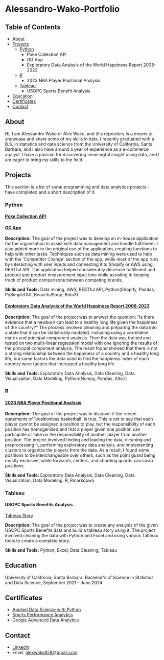 # Alessandro-Wako-Portfolio

## Table of Contents
- [About](#About)
- [Projects](#Projects)
  - [Python](#Python)
    - Poke Collection API
    - OD App
    - Exploratory Data Analsyis of the World Happiness Report 2008-2023
  - [R](#R)
    - 2023 NBA Player Positional Analysis
  - [Tableau](#Tableau)
    - USOPC Sports Benefit Analysis
- [Education](#Education)
- [Certificates](#Certificates)
- [Contact](#Contact)

## About

Hi, I am Alessandro Wako or Alex Wako, and this repository is a means to showcase and share some of my skills in data. I recently graduated with a B.S. in statistics and data science from the University of California, Santa Barbara, and I also have around a year of experience as a e-commerce analyst. I have a passion for discovering meaningful insight using data, and I am eager to bring my skills to the field.

## Projects

This section is a list of some programming and data analytics projects I have completed and a short description of it.

### Python

#### [Poke Collection API](https://github.com/AlexWako/Poke-Collection-API)

#### [OD App](https://github.com/AlexWako/ODApp)

**Description:** The goal of the project was to develop an in-house application for the organization to assist with data management and handle fulfillment. I also added more to the original use of the application, creating functions to help with other tasks. Techniques such as data mining were used to help with the 'Competitor Change' section of the app, while most of the app runs by interacting with user inputs and connecting it to Shopify or AWS using RESTful API. The application helped considerably decrease fulfillment and product and product measurement input time while assisting in keeping track of product comparisons between competing brands.

**Skills and Tools:** Data mining, AWS, RESTful API, Python(Shopify, Pandas, PySimpleGUI, BeautifulSoup, Boto3)

#### [Exploratory Data Analysis of the World Happiness Report 2008-2023](https://github.com/AlexWako/World-Happiness-Report)

**Description:** The goal of the project was to answer the question: "Is there evidence that a newborn can lead to a healthy long life given the happiness of the country?" The process involved cleaning and preparing the data into a state that it can be statistically modeled, including using a correlation matrix and principal component analysis. Then the data was trained and tested on two multi-linear regression model with one ignoring the results of the principal component analysis. The result found showed that there is not a strong relationship between the happiness of a country and a healthy long life, but some factors the data used to find the happiness index of each country were factors that increased a healthy long life.

**Skills and Tools:** Exploratory Data Analysis, Data Cleaning, Data Visualizaiton, Data Modeling, Python(Numpy, Pandas, Altair)

### R

#### [2023 NBA Player Positional Analysis](https://github.com/AlexWako/Basketball-Project)

**Description:** The goal of the project was to discover if the recent statements of 'positionless basketball' is true. This is not to say that each player cannot be assigned a position to play, but the responsibility of each position has homogenized and that a player given one position can participate or take on the responsibility of another player from another position. The project involved finding and loading the data, cleaning and preprocessing it, performing exploratory data analsyis, and implementing clusters to organize the players from the data. As a result, I found some positions to be interchangeable over others, such as the point guard being mostly exclusive, while forwards, centers, and shooting guards can swap positions.

**Skills and Tools:** Exploratory Data Analysis, Data Cleaning, Data Visualization, Data Modeling, R, Rmarkdown

### Tableau

#### USOPC Sports Benefits Analysis

[Tableau Story](https://public.tableau.com/app/profile/alex.wako/viz/USOPCSportsBenefits_17454384313740/COVID-19andtheEffectofFundingAnalyzingUSOPCSupportAcrossNGBs)

**Description:** The goal of the project was to create any analysis of the given USOPC Sports Benefits data and build a tableau story using it. The project involved cleaning the data with Python and Excel and using various Tableau tools to create a complete story.

**Skills and Tools:** Python, Excel, Data Cleaning, Tableau

## Education

University of California, Santa Barbara: Bachelor's of Science in Statistics and Data Science, September 2021 - June 2024

## Certificates

- [Applied Data Science with Python](https://www.coursera.org/account/accomplishments/specialization/certificate/YQGJWWWDKZRP)
- [Sports Performance Analytics](https://coursera.org/share/0b2fb4c0d62472ca53fdfd1adcbff7c7)
- [Google Advanced Data Analytics](https://coursera.org/share/fb014f7298a4a59d6da4995635672bda)

## Contact

- [Linkedin](https://www.linkedin.com/in/alessandro-wako-527976244/)
- Email: [alexwako828@gmail.com](mailto:alexwako828@gmail.com)
